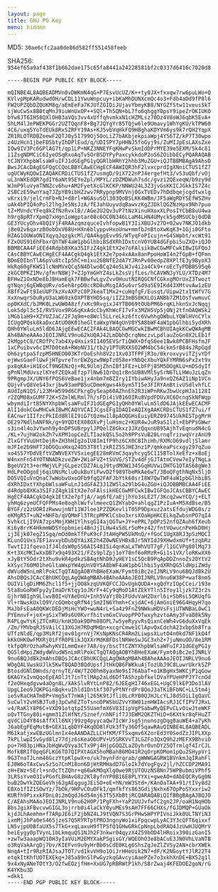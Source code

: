 ```yaml
---
layout: page
title: GNU PG Key
menu: hidden
---
```


MD5: ``30ae6cfc2aa0de86d582ff551458feeb``

SHA256: ``954ef65a9af438f1b662dae175c65fa8441a24228581bf2c0337d6416c7020d8``

    -----BEGIN PGP PUBLIC KEY BLOCK-----
    
    mQINBE4L8AQBEADMVn0vDWKmN4qG+P7EsvUcUZ/K++ty0JX+fxxqw7rw6puLWo+Q
    KVlvpMpKARudwdOH/wCDL11YwuWnpcuy+ibKaMhDUNXcmQc4o3+Fdb4aDd9fP8l6
    FW2UPZQbDZQUKM8g/aEmEeFa7KJUfZGIDiJUjavYbmyKB8/NYGZfStw11veusSkT
    sjWuCw5x8B0tqMnJ9iuWnUxOP++SQl+Th5QN+bL7fo6qhggYOpsY9ipeZrOKIUKO
    bYw8JT6IH58QXlOH83aVQs3vv4xUffqhvmkxN1cHZMLsz70Dz4V8oWJ6qbK5EvA+
    ShLM4lJePWEKPGGr2UZTQqnF8+Bg7JQYgYr85TQjw6le9Umavy1WhYgKU/kTPW60
    4C6/uxq5YoTdEUk8RxSZRFY19As+KJ5vbVqHkFQ9HBghaKDYVm6ys9k7rQH2YqpX
    ZR1RLOTRDBZeewF2QTJ0y5I799Oj5OoLiZ7bAKbjekpiaWpj4Y56TZ/kP7T30wpo
    z4UzHcn1jbeFDSbtyIhDPlEud/q/UDISPY7pHHNJ5foGyj9s/ZuMIJpEsLAXsZxe
    IOw9IV3Pc6GPlAG7t/qp1LP+NKZ3NNEYFqKHwPvSkmIdDPrMYE39e5EXM/5k4c81
    i1ZsgNDMCiC6IyeOSqRxoAqTvSOrBSDYPyPaxcykkdoP2oS6ZOibbECyPQARAQAB
    tCJNYXhpbWlsaWFuIFJ1dGEgPG1yQGRlbHRhY2hhb3MuZGU+iQJTBBMBAgA9AhsD
    BwsJCAcDAgEGFQgCCQoLBBYCAwECHgECF4AWIQR3hF2lvxcprdIgXNniCTUS1fZ7
    ugUCWyKQOwIZAQAKCRDiCTUS1fZ7usmgD/9iX722nPJ4ergefHt3/vS3uQbf/vOj
    uL3nWXEdQR7gdIY6aNt95EYe2pl/MPYL/zDZMDWuh7sdc/gvzi2QExeqW/b9zy9d
    WJmP9luVymTNNZcv6hu+AM2FyetXcGlKCKP/NNWU24L3Z3jvGsKKICJGkkIS7Z4c
    2SBCzE59wnYaq7JZpYB9ibHZzwv7RRypnp9MVVnj0GxTVEDv7hDdbqejcgdtwxlg
    vKrxi9/jelCrmFb+NJ+d8rl+WGAsuSQl303QoBSLKK4WBm/JF5aWgRDYSEfWSZHv
    uAk4bPIQ4oPol2lhgJe5NsJzA/fEJahUuyvdqBawvzKgZJDklQGZNzHpx9Nh7puo
    tZ+MVndcYFeq8kZfNzRvxlB//AGe2U2Qv3vP7tNzXinuHXoxXLPosIYCbB8uU4wa
    h9rg8pRTrXpmQ7xHgn1oWgptar08c6OC0N346LLaM4LHN4UMyck5gdMSUCbj0dDB
    GE3YUcyOhv48Q1VjF4RAAzqmzquceIvhfopwB1Y3IiXBUJv27D+02wv7NKJO1dkb
    j8e02v6qarzBOobOxV68U+HXn6blyppvHxoUnw+mmfbJnBtoXwKqK3+1Gji0GFto
    HZAG1OUWaONIXqyqJqzgkcMl/QA4kggEvv9S/WTyqFoPIcujn+G4SWpbt/xcWt91
    FZxOUS916hFbxrQhTWF4aW1pbGlhbiBSdXRhIDxtcnV0YUB4dGFpbi5uZXQ+iQJO
    BBMBCAA4FiEEd4Rdpb8XKa3SIFzZ4gk1EtX2e7oFAlsikBwCGwMFCwkIBwIGFQoJ
    CAsCBBYCAwECHgECF4AACgkQ4gk1EtX2e7po4xAAx8anPpoHoWI4n2fGpB+fQFmn
    BDmEDIbnTlA6pVu8tcIp5hC+m1xu26BNfE2dA7YJRnPv00edpZ0XPlfE3y9ByoX3
    HkRq60gFKWS1lcNmMVxQCq5N4DlwoBCq24e5LWJv4i2a4Ck9+roEcTyPDBBS95q6
    zkGC0PKZ1Mv/gfmrN8Wj7+ZJpYmGHYZ4sLkZssVjfLes/hCAVWNJyYLU/XTDz4M7
    BFHwZ1OxNDe8bJBHamEqk7FBBwfwLgvZvv0HuutNIRQGCNfCGkxgMOrUxZ3Twozt
    gYNqnj6gEWBqURv/o5eh8rpD0ccRD8uMsgIA5u6vrSd9a5E9IKd43XMtvvAw1zEU
    XBfF2wFt9IeUUP7kzXvAXPzC0PJkeaT1Mx2+cuHqfgF/Eusqt/Uipw2tx1tWfV7G
    XxXnwqrSOuRyU3aLW69zkOXPTBYHD5sq/iIZ23mBS0KXLOiANBb7ZM1OsfvwmuvC
    opOKXdC/bJMK0LzwUW0A8zf/xKc9RvgixJ4YTB069tOUbPM6brqKLhknSxJcNqqj
    Lok5dpl3c5I/RV5Vox9RG6qKxAdcCbyKhWcFI7vFx3MZH5Vp5jONj2tfnOAQWSk2
    iMGb1aH9+XZYUZJaC/2FJq9m+o8Wcl5LLreLkz6ftc6VwhhgOWbuLYQWlHVnCYlx
    ICUgQPQsk8kaDxcAtUO0K01heGltaWxpYW4gUnV0YSA8bWF4aW1pbGlhbi5ydXRh
    QHh0YWluLm5ldD6JAjgEEwECACIFAk4L8AQCGwMGCwkIBwMCBhUIAgkKCwQWAgMB
    Ah4BAheAAAoJEOIJNRLV9nu62kUQAJ42LmDbhQcrqNmczvLpdlauZoGn0X2LEb1f
    2kMgptC8/CROfPc7ab4Xy4Hxix9I1405EVSrTiQWX+DfqS6ee18wk8PCBFHsfmJF
    1xCPuibvv6cIM7D0teA+RWoNV31/tb2y1PTURXXSO2WM4bC54ckm5rB84sJRpGqd
    Oh6zytpa5fzpM5HNEO003KTrOoEshh8V2z1Xv03TFPFjR3o/0kroxvyviTZjvYDf
    ejWwsGaeFlUwFjHTpvreTnrEWZgzw9WpTz058e+YNbQcXbuYQkFYMRN6sPx2xt9x
    px8qKA+iH1EoCf9NGENzQj+RL9UlmjZhnIBf1FEz+LbFPj85M5DOgKLU+mDSdyIf
    gPnNlMdUvszlKYeFZEQkaEfzp7lNw61QrOq1rBnSUB8VMlSySrN6TLLHWuJzLqZn
    9PRgmpJX/UNY6fPQS6VeBae1jx4nbm7m8ZIry1IYbiwAHyJa9nxQZ6AZ1iNp1VCn
    QUjvFvQ8VeS43xrjbw93amPB5uCDmeKgws4k6ym5T15e3FIRYAnBtivUSdlvhfLC
    AUdIpN1QS/i23M+W599d6CPkrgDySeap60AZhnEh2R3iWPnRKwJbwUcpHJa1128I
    r2ZQM08xGUMF72K+SZmlWLRml7h/sFDi4iV016OIRu8VpdFDUvXC6DcngSkNFWqp
    wbymdiIrtB5NYXhpbWlsaWFuIFJ1dGEgPG1yQHh0YWluLm5ldD6JAjkEEwECACMF
    AlI1dokCGwMHCwkIBwMCAQYVCAIJCgsEFgIDAQIeAQIXgAAKCRDiCTUS1fZ7ui/f
    EACnwr1IIfzcPkIEd8RlEI9iG7tQzmw1l8pAOQGHsEuiyERZ09745UkRESTpgMrH
    OE297NdlhANFNk/g+9YQDtEX08OXvPjluHsmc2+KUR4wJuR9aS1lzl+EbPPsGWwr
    s3in4l4o3vYwnh9y4nDPSUBrpylJPQelZ8Gkxz3JXzQqxnUB95AjhTvEqnudN4cG
    /KL+7ujhW2okZh7vXPM1opCeZLTIazkQ5L5o2h9PPsVuB28LrnqTrizwqVrzAnU9
    ZlxGfYVuUHtDejR+ZH3hHIg2oIU8Im1fP9hz6CX0CBIhiHh/RXMcO69vdljSlamr
    mJFIe2b9HFTJbDGQuxHxq24D53T8tlzkRIZ5SJHE3nz1P/qmkeaPscxgy297qZuo
    xo4S57YDdVEftVZWNVEXYVSxiegEE28mRVmC3qayhcyg5C115BTolXeEfz+x8oEj
    W4nxnFn54YOTNNADkzveZW+2WiaFVZ+tSUVG/STZv4dFjGJTAtmCVew7eIyTNgLa
    BgeUV2t3+erMWjVLPjGLpezCDZ7ALqJ9tydMOW1345GqHUVwiDHTG1OTAS68gWe3
    HdLPeOOgoEj6qiUNsMcluOukBuYiFwvD2f989TbeMkAe6wT/3BoQFgthNqNx5ljD
    DO5VQIuVnQnaC7wWobvUxoOFb9fqQ2FAFJbYtk60srI8W7QwTWF4aW1pbGlhbiBS
    dXRhIDxtYXhpbWlsaWFuLnJ1dGFAZ3J1ZW5la29lbG4uZGU+iQJOBBMBCAA4FiEE
    d4Rdpb8XKa3SIFzZ4gk1EtX2e7oFAlsikHECGwMFCwkIBwIGFQoJCAsCBBYCAwEC
    HgECF4AACgkQ4gk1EtX2e7pfjA//ag6fE/aEjjhYo3sLE2T/3Kcq2wwYCQ/j+ELT
    yhHq6zymUCFQFPMs4e8oqhlWvfvlmeecQ1ZHYabO+ahlqgZ1PzIuA+M5XdBse/B5
    BYGF/z2zUORIzRwwujnNf11WJloe1P2ZQKevliT05P9Dpxuz2atsEfdujWDG0s/z
    eKMgR5T+uN2+NHFb/qVQMmFl3TRcpMPKlCsbo3xrsXOaHpHKCELkqZwbsnPO7qI4
    5vhkcLjI9VA7zpsMmjXWH1YlhsgGI4ajQGTw+JY+ePRL7pOPz52nfQZAuh6fXeub
    Ki6y8rrK4HkmmWDSYopbmiei4BnJjILHw4x5dLr5oM+z42/fntVGwucnPeHkD0Hj
    ij3Ejk07egZ1Sgq/mOd0mkTfPuK9cFJtAHqPW5UkMnQ/+fGoC1UgX8RJ3pSzMQCI
    KLunO1Uxs7EF1avxybDubQYAiXE2h4Z0wNEVHBxBJr5NYIdJ9XHwdxmUf+tzqbRz
    TwvtIJ1fqevo1fJ4ldsW0pSS6AIS48ISi4qnKaLxTWhVUT7gF/l1GCVPg80lMq73
    K+t3XcMKIwXxDB7x9q493X21/FZs9plZpj1oY78nf6oRMzR+Gi1s1VX/loRKwXX6
    xJyBtY5Odr2tXhu9vkR4pdkzSBAqtNhD9JyHEY1sC5QcB9PqApDDZnnoZs2OYtV2
    kXSyc760M01heGltaWxpYW4gUnV0YSA8bWF4aW1pbGlhbi5ydXRhQG5ldHpiZWdy
    dWVudW5nLmRlPokCTgQTAQgAOBYhBHeEXaW/Fymt0iBc2eIJNRLV9nu6BQJdBk2U
    AhsDBQsJCAcCBhUKCQgLAgQWAgMBAh4BAheAAAoJEOIJNRLV9nu6W38P+waf8nm5
    OUIVilgDiMM6Zhcl1f5+jjOO8kzqUVKQFCCJDvUgkQUDA+xgQdYzIOpCCei/193e
    5ta8uGoRWFpy2yImaDrKtqy1oJKrF+4Cy9qMoD1AtZEkYTln5IYoy1ljzk7Z3r2s
    GjhrNBIgh9LlwvB0I+UYAeDnU+Inh5VaYj8b1FUdvVaH2Dxrl6i+SbRsL5QKUqfG
    Vl+rNwskUxlQ9Y/cGQmbcgRfN4jSm2IN6Yhmh+CxjdAC+6jAmGniE96G4HqyH7qo
    MaJbFsEaA0QKWcDEDjMiHcYWO+wuN4rL+Sa4z9FnZ9NWkuHDVsFsjUTWNBaL0wC1
    PYEmnvF+jeX+gSixTW9s6U0KvrfhitvmGxCVuopPPOfwxyhzvtoAmy3Fva08k5Ny
    R4PLgwYsKjZTCmRU/knH3Oak9DPm88OPL7w5yeRyyvRsQixnCeWh4vG6duXxVqEk
    /Zm/YMVbqRJ5VAilC13XGJH7RDqMHQn+xcgrCmwe1ClApvQxCdchA23xbpSb8Tra
    UTfzNldE/qp3MiRf2jmv01grnVj7KsNpKNsCR4Rm2LiwpsXLutO4n0kd7NF1kQ4f
    kKkOHKOwFMXRj0iFfR0PEikJQXXrMdKBFDslNRWeSwJGC3xhZ+7juNmuOO/8e1RM
    tkfpQRrOzhaRwhyKVILmmQxer7A8/oy/bscTtCZNYXhpbWlsaWFuIFJ1dGEgPG1y
    QG5ldHpiZWdydWVudW5nLmRlPokCTgQTAQgAOBYhBHeEXaW/Fymt0iBc2eIJNRLV
    9nu6BQJdBk2mAhsDBQsJCAcCBhUKCQgLAgQWAgMBAh4BAheAAAoJEOIJNRLV9nu6
    WOgQALVwskUJlk5KwT8QAD38QdUpsfJtHkQB6FWKkuAjTozUbJ9C8LuwrUkrkSZP
    BtosdGNlDWnds/qrnyTE/4W/T2O0hm8yaxNe9sI76AbaT+o1KBgHx5WKCjP1qGow
    6KAGYxIvmQqoEpEAOlJt7inTtlMAp2aLd6DfTAShzpbfkelDVaYPUeHPPJY7cnOd
    f2eOHxqdgvw4aOgn8L/XAkSlvRYtLnP82/6JEEgH1746xEGL+UgC9lkEP3Do3lAV
    UpgLIeo9JQKPGinBqk+uIhld1Dntkf307yPtNYrdPr8QoJ3aTKiBFbNC+LL5tm4j
    ieSvRaCHATmBP+Vmg5xT7nWAjl265K9tJfli0LcRYB0QJHJLcYLJ8dSOiLIgQaVC
    5uCwlY2vHSBJTu8j3pCwhEZToTsnoDPWSbUZVvY8W01zmHWIAcsRJ1CfIPV7JRxL
    v4/RaKlY8P6C+VXD91otqtpI55UamfmX6V83IipVgPSabwMyQEPvCLvOiwJteWKF
    oQvTTGny80i+qmm31ZlHfNt/Sznef/nhNFif7J3EWM2QKZTHiD+6KXtkr8qFHuZT
    qVdCiD4Y84sAffXll6NXj99zg4pyycaQw7IcWrJsg5jnunozgDqg0auWE4+a7yKh
    J6abEgFEqMutB+GEX1LqbDYF4KqOD8lFUk3fTy36Of5qawRAuQINBE4L8AQBEADL
    M61katjxwEBzUGlmnIx4eAANDAZLLCHfKM/FTSxqmv6X2orEd3Y0SedZzJIPLXXp
    7kPLlwpI5vGyd8lz77djz6sKeaObUPV+U5SRKVvT3LGZFo3QxQ9h2zMEFX9BhviO
    pu+7H83piHNaJbHqWvQVya3CTx9Pj4HjpGQQZLaZOyhrOvnDY25QTrmlgf4IrCJL
    MofkBRIfOpqGFLKG6TO7QIPXtAGX5hoMBah86MO41R2qOrpKOMom1pQu2SHypVr1
    9G3TnaTJLnm46GczYtpKlpwX+o/uk7mynFdrqrab/gWWWGAGRW1BVnkmJqIRahFl
    EJ0W6oTAxCwvSz5o7CnM18on6DjHtRMHadD7GloIk7dYogFgv2jl/hZCCDP2MA91
    zH+EWz+SErl+snOcTtZQhr+q66wkMOqXlg0we9RjUTOUzNSBNn75WPBubmiVPhfS
    3LRSsYvmO3IvPGofLBHAvG8z2Kl8yfnYP0B16E8PLYYXi+gweAO+dAbEQCRyGg0N
    buB2DwYkZQEGeVhj62gAEqgugJEiSO+oE+hN/mW3Std+/KAnOaTAA+91/tIVy8d2
    EBXo1fIZ1SOwYz/7bOk/9HPvCOuOFk1/qmfkfYs863GdijNxhx67OpPoSYxxriw2
    KURfh9PixxkFDnL0i2mQgdJ6d54mj63TS5XbBtjRCQARAQABiQIfBBgBAgAJBQJO
    C/AEAhsMAAoJEOIJNRLV9nu62H0P/1PgFXh+YaP2UUJvfwfC2gn2JP/oaH1NqHOb
    BbsJgiXFBvcvwGIGL3ojrrb0i4laCkY0yuMEs9sAH7FF66CHXs/fGJDMQP+GUaOk
    kjdJLhAemhm+f7ARpJE6iF2jbNZ4LJ9tVQN7S3GrPHwSHPYPIVniJkk0ULTNYiN3
    ixmMjJhPa0eS46SjzeS7Q5RYRTptPRO3ngnyWo1xiFpqcwpLyAC3Y3cQFT6qixxf
    LN5vjpU0BfaUX5s7TkG+xqLaxuH9fTPSfQ1GHwGRkCpNnpLbdRAQ4JzUwHJUQMrV
    beiEygy0pTVynL1bLkmquQS1NJh2F3nkwr04qyzX4Z59bOD4lHRoix390izGanI5
    +zwTw3aaapWQ10H3yIaVUiM2EMYXakPSgisGY/WQEOhO3e8bACuE3JN0VhLVaNTB
    o3RqVakArgDj7bv/KIEFvn9u9yHrBb0sCdE0KLg6ShsZgJeZlZVSy2AN+cbrXWEk
    NnqA+tIr9RzRIAJsaJTOT/vd1kvVH9o1OiJrHHoUik2N7+dF/K2NGoytYJlR22T4
    etqkItKhfUOTEXEkg+J85a89nSlPwGyzkqGAvcyiAaePZe7o3xkhXnDE+BX52g1l
    9x4xNyANeTOtY3/O2fwEOzjfHm+XxUG7pRBRWtP1kh/S8rZwaj4KFEDOE2goN/rG
    K4YKbu3D
    =dkk1
    -----END PGP PUBLIC KEY BLOCK-----